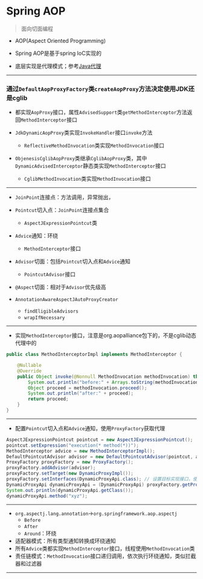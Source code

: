 # Spring AOP
> 面向切面编程
- AOP(Aspect Oriented Programming)
- Spring AOP是基于spring IoC实现的

- 底层实现是代理模式；参考[Java代理](../../../grammar/java_proxy.md)
---

### 通过`DefaultAopProxyFactory`类`createAopProxy`方法决定使用JDK还是cglib
- 都实现`AopProxy`接口，属性`AdvisedSupport`类`getMethodInterceptor`方法返回`MethodInterceptor`接口
- `JdkDynamicAopProxy`类实现`InvokeHandler`接口`invoke`方法
    - `ReflectiveMethodInvocation`类实现`MethodInvocation`接口

- `ObjenesisCglibAopProxy`类继承`CglibAopProxy`类，其中`DynamicAdvisedInterceptor`静态类实现`MethodInterceptor`接口
    - `CglibMethodInvocation`类实现`MethodInvocation`接口
---
- `JoinPoint`连接点：方法调用，异常抛出，
- `Pointcut`切入点：`JoinPoint`连接点集合
    - `AspectJExpressionPointcut`类
- `Advice`通知：环绕
    - `MethodInterceptor`接口
- `Advisor`切面：包括`Pointcut`切入点和`Advice`通知
    - `PointcutAdvisor`接口

- `@Aspect`切面：相对于`Advisor`优先级高


- `AnnotationAwareAspectJAutoProxyCreator`
    - `findEligibleAdvisors`
    - `wrapIfNecessary`
---

- 实现`MethodInterceptor`接口，注意是org.aopalliance包下的，不是cglib动态代理中的
```java
public class MethodInterceptorImpl implements MethodInterceptor {

    @Nullable
    @Override
    public Object invoke(@Nonnull MethodInvocation methodInvocation) throws Throwable {
        System.out.println("before:" + Arrays.toString(methodInvocation.getArguments()));
        Object proceed = methodInvocation.proceed();
        System.out.println("after:" + proceed);
        return proceed;
    }
}

```
---

- 配置`Pointcut`切入点和`Advice`通知，使用`ProxyFactory`获取代理
```java
AspectJExpressionPointcut pointcut = new AspectJExpressionPointcut();
pointcut.setExpression("execution(* method(*))");
MethodInterceptor advice = new MethodInterceptorImpl();
DefaultPointcutAdvisor advisor = new DefaultPointcutAdvisor(pointcut, advice);
ProxyFactory proxyFactory = new ProxyFactory();
proxyFactory.addAdvisor(advisor);
proxyFactory.setTarget(new DynamicProxyImpl());
proxyFactory.setInterfaces(DynamicProxyApi.class); // 设置目标实现接口，使用JDK动态代理
DynamicProxyApi dynamicProxyApi = (DynamicProxyApi) proxyFactory.getProxy();
System.out.println(dynamicProxyApi.getClass());
dynamicProxyApi.method("xyz");

```


---


- `org.aspectj.lang.annotation`->`org.springframework.aop.aspectj`
    - `Before`
    - `After`
    - `Around`：环绕
- 适配器模式：所有类型通知转换成环绕通知
- 所有`Advice`类都实现`MethodInterceptor`接口，线程使用`MethodInvocation`类
- 责任链模式：`MethodInvocation`接口递归调用，依次执行环绕通知，类似拦截器和过滤器


---

